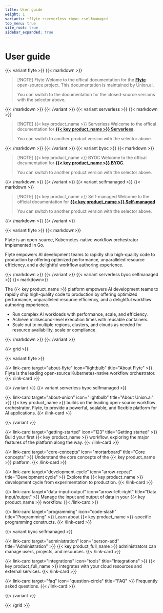 ```yaml
---
title: User guide
weight: 1
variants: +flyte +serverless +byoc +selfmanaged
top_menu: true
site_root: true
sidebar_expanded: true
---
```


# User guide

{{< variant flyte >}}
{{< markdown >}}

> [!NOTE] Flyte
> Welome to the offical documentation for the [**Flyte**](./about-flyte) open-source project.
> This documentation is maintained by Union.ai.
>
> You can switch to the documentation for the closed-source versions with the selector above.

{{< /markdown >}}
{{< /variant >}}
{{< variant serverless >}}
{{< markdown >}}

> [!NOTE] {{< key product_name >}} Serverless
> Welcome to the offical documentation for [**{{< key product_name >}} Serverless**](./about-union#union-serverless).
>
> You can switch to another product version with the selector above.

{{< /markdown >}}
{{< /variant >}}
{{< variant byoc >}}
{{< markdown >}}

> [!NOTE] {{< key product_name >}} BYOC
> Welcome to the offical documentation for [**{{< key product_name >}} BYOC**](./about-union#union-byoc).
>
> You can switch to another product version with the selector above.

{{< /markdown >}}
{{< /variant >}}
{{< variant selfmanaged >}}
{{< markdown >}}

> [!NOTE] {{< key product_name >}} Self-managed
> Welcome to the official documentation for [**{{< key product_name >}} Self-managed**](./about-union#union-selfmanaged).
>
> You can switch to another product version with the selector above.

{{< /markdown >}}
{{< /variant >}}

{{< variant flyte >}}
{{< markdown>}}

Flyte is an open-source, Kubernetes-native workflow orchestrator implemented in Go.

Flyte empowers AI development teams to rapidly ship high-quality code to production by offering optimized performance, unparalleled resource efficiency, and a delightful workflow authoring experience.


{{< /markdown >}}
{{< /variant >}}
{{< variant serverless byoc selfmanaged >}}
{{< markdown>}}

The {{< key product_name >}} platform empowers AI development teams to rapidly ship high-quality code to production by offering optimized performance, unparalleled resource efficiency, and a delightful workflow authoring experience.

* Run complex AI workloads with performance, scale, and efficiency.
* Achieve millisecond-level execution times with reusable containers.
* Scale out to multiple regions, clusters, and clouds as needed for resource availability, scale or compliance.

{{< /markdown >}}
{{< /variant >}}

{{< grid >}}

{{< variant flyte >}}

{{< link-card target="about-flyte" icon="lightbulb" title="About Flyte" >}}
Flyte is the leading open-source Kubernetes-native workflow orchestrator.
{{< /link-card >}}

{{< /variant >}}
{{< variant serverless byoc selfmanaged >}}

{{< link-card target="about-union" icon="lightbulb" title="About Union.ai" >}}
{{< key product_name >}} builds on the leading open-source workflow orchestrator, Flyte, to provide a powerful, scalable, and flexible platform for AI applications.
{{< /link-card >}}

{{< /variant >}}

{{< link-card target="getting-started" icon="123" title="Getting started" >}}
Build your first {{< key product_name >}} workflow, exploring the major features of the platform along the way.
{{< /link-card >}}

{{< link-card target="core-concepts" icon="mortarboard" title="Core concepts" >}}
Understand the core concepts of the {{< key product_name >}} platform.
{{< /link-card >}}

{{< link-card target="development-cycle" icon="arrow-repeat" title="Development cycle" >}}
Explore the {{< key product_name >}} development cycle from experimentation to production.
{{< /link-card >}}

{{< link-card target="data-input-output" icon="arrow-left-right" title="Data input/output" >}}
Manage the input and output of data in your {{< key product_name >}} workflow.
{{< /link-card >}}

{{< link-card target="programming" icon="code-slash" title="Programming" >}}
Learn about {{< key product_name >}}-specific programming constructs.
{{< /link-card >}}

{{< variant byoc selfmanaged >}}

{{< link-card target="administration" icon="person-add" title="Administration" >}}
{{< key product_full_name >}} administrators can manage users, projects, and resources.
{{< /link-card >}}

{{< link-card target="integrations" icon="tools" title="Integrations" >}}
{{< key product_full_name >}} integrates with your cloud resources and external services.
{{< /link-card >}}

{{< link-card target="faq" icon="question-circle" title="FAQ" >}}
Frequently asked questions.
{{< /link-card >}}

{{< /variant >}}

{{< /grid >}}
